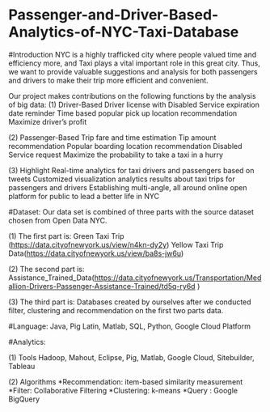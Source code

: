 # Passenger-and-Driver-Based-Analytics-of-NYC-Taxi-Database

#Introduction
NYC is a highly trafficked city where people valued time and efficiency more, and Taxi plays a vital important role in this great city. Thus, we want to provide valuable suggestions and analysis for both passengers and drivers to make their trip more efficient and convenient. 

Our project makes contributions on the following functions by the analysis of big data: 
(1) Driver-Based 
Driver license with Disabled Service expiration date reminder 
Time based popular pick up location recommendation 
Maximize driver’s profit 

(2) Passenger-Based 
Trip fare and time estimation 
Tip amount recommendation 
Popular boarding location recommendation 
Disabled Service request 
Maximize the probability to take a taxi in a hurry 

(3) Highlight 
Real-time analytics for taxi drivers and passengers based on tweets 
Customized visualization analytics results about taxi trips for passengers and drivers 
Establishing multi-angle, all around online open platform for public to lead a better life in NYC

#Dataset:
Our data set is combined of three parts with the source dataset chosen from Open Data NYC. 

(1) The first part is: 
Green Taxi Trip (https://data.cityofnewyork.us/view/n4kn-dy2y) 
Yellow Taxi Trip Data(https://data.cityofnewyork.us/view/ba8s-jw6u) 

(2) The second part is: 
Assistance_Trained_Data(https://data.cityofnewyork.us/Transportation/Medallion-Drivers-Passenger-Assistance-Trained/td5q-ry6d ) 

(3) The third part is: 
Databases created by ourselves after we conducted filter, clustering and recommendation on the first two parts data. 

#Language: 
Java, Pig Latin, Matlab, SQL, Python, Google Cloud Platform 

#Analytics: 

(1) Tools 
Hadoop, Mahout, Eclipse, Pig, Matlab, Google Cloud, Sitebuilder, Tableau 

(2) Algorithms 
*Recommendation: item-based similarity measurement 
*Filter: Collaborative Filtering 
*Clustering: k-means 
*Query : Google BigQuery 
